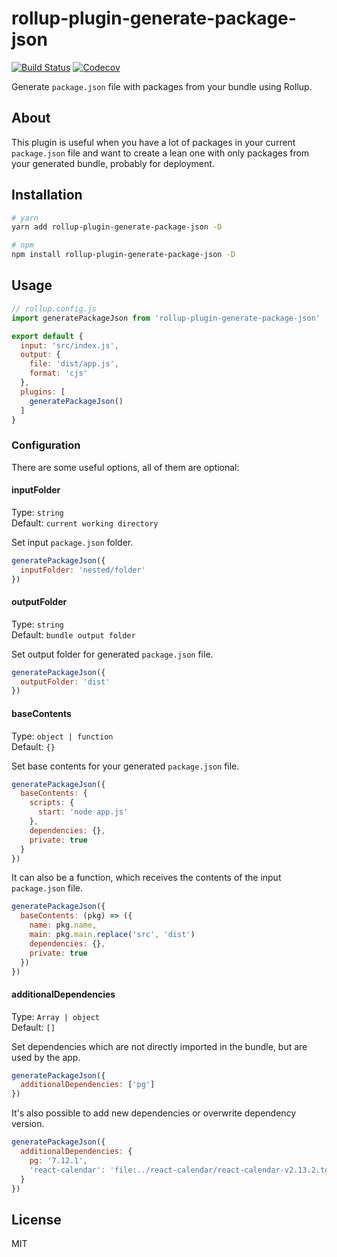 # rollup-plugin-generate-package-json

[![Build Status](https://travis-ci.org/vladshcherbin/rollup-plugin-generate-package-json.svg?branch=master)](https://travis-ci.org/vladshcherbin/rollup-plugin-generate-package-json)
[![Codecov](https://codecov.io/gh/vladshcherbin/rollup-plugin-generate-package-json/branch/master/graph/badge.svg)](https://codecov.io/gh/vladshcherbin/rollup-plugin-generate-package-json)

Generate `package.json` file with packages from your bundle using Rollup.

## About

This plugin is useful when you have a lot of packages in your current `package.json` file and want to create a lean one with only packages from your generated bundle, probably for deployment.

## Installation

```bash
# yarn
yarn add rollup-plugin-generate-package-json -D

# npm
npm install rollup-plugin-generate-package-json -D
```

## Usage

```js
// rollup.config.js
import generatePackageJson from 'rollup-plugin-generate-package-json'

export default {
  input: 'src/index.js',
  output: {
    file: 'dist/app.js',
    format: 'cjs'
  },
  plugins: [
    generatePackageJson()
  ]
}
```

### Configuration

There are some useful options, all of them are optional:

#### inputFolder

Type: `string`\
Default: `current working directory`

Set input `package.json` folder.

```js
generatePackageJson({
  inputFolder: 'nested/folder'
})
```

#### outputFolder

Type: `string`\
Default: `bundle output folder`

Set output folder for generated `package.json` file.

```js
generatePackageJson({
  outputFolder: 'dist'
})
```

#### baseContents

Type: `object | function`\
Default: `{}`

Set base contents for your generated `package.json` file.

```js
generatePackageJson({
  baseContents: {
    scripts: {
      start: 'node app.js'
    },
    dependencies: {},
    private: true
  }
})
```

It can also be a function, which receives the contents of the input `package.json` file.

```js
generatePackageJson({
  baseContents: (pkg) => ({
    name: pkg.name,
    main: pkg.main.replace('src', 'dist')
    dependencies: {},
    private: true
  })
})
```

#### additionalDependencies

Type: `Array | object`\
Default: `[]`

Set dependencies which are not directly imported in the bundle, but are used by the app.

```js
generatePackageJson({
  additionalDependencies: ['pg']
})
```

It's also possible to add new dependencies or overwrite dependency version.

```js
generatePackageJson({
  additionalDependencies: {
    pg: '7.12.1',
    'react-calendar': 'file:../react-calendar/react-calendar-v2.13.2.tgz'
  }
})
```

## License

MIT
